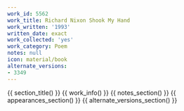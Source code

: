 ```yaml
---
work_id: 5562
work_title: Richard Nixon Shook My Hand
work_written: '1993'
written_date: exact
work_collected: 'yes'
work_category: Poem
notes: null
icon: material/book
alternate_versions:
- 3349
---
```


{{ section_title() }}
{{ work_info() }}
{{ notes_section() }}
{{ appearances_section() }}
{{ alternate_versions_section() }}